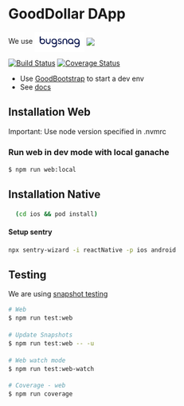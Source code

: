 
# GoodDollar DApp
We use [<img valign="middle" src="/bugsnag_logo.svg?raw=true&sanitize=1" width="100px"/>](https://bugsnag.com)
[<img valign="middle" src="https://www.datocms-assets.com/31049/1618983297-powered-by-vercel.svg?raw=true&sanitize=1" width="100px"/>](https://vercel.com/?utm_source=gooddollar&utm_campaign=oss)

[![Build Status](https://travis-ci.com/GoodDollar/GoodDAPP.svg?branch=master)](https://travis-ci.com/GoodDollar/GoodDAPP) [![Coverage Status](https://coveralls.io/repos/github/GoodDollar/GoodDAPP/badge.svg?branch=master)](https://coveralls.io/github/GoodDollar/GoodDAPP?branch=master)

- Use [GoodBootstrap](https://github.com/GoodDollar/GoodBootstrap) to start a dev env
- See [docs](https://docs.gooddollar.org)

## Installation Web

Important: Use node version specified in .nvmrc

### Run web in dev mode with local ganache

```bash
$ npm run web:local
```

## Installation Native

```bash
  (cd ios && pod install)
```

#### Setup sentry
```bash
npx sentry-wizard -i reactNative -p ios android
```


## Testing

We are using [snapshot testing](https://jestjs.io/docs/en/snapshot-testing)

```bash
# Web
$ npm run test:web

# Update Snapshots
$ npm run test:web -- -u

# Web watch mode
$ npm run test:web-watch

# Coverage - web
$ npm run coverage
```
